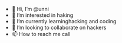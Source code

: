 - 👋 Hi, I’m @unni
- 👀 I’m interested in haking 
- 🌱 I’m currently learninghacking and coding
- 💞️ I’m looking to collaborate on hackers 
- 📫 How to reach me call

<!---
unni1995/unni1995 is a ✨ special ✨ repository because its `README.md` (this file) appears on your GitHub profile.
You can click the Preview link to take a look at your changes.
--->
